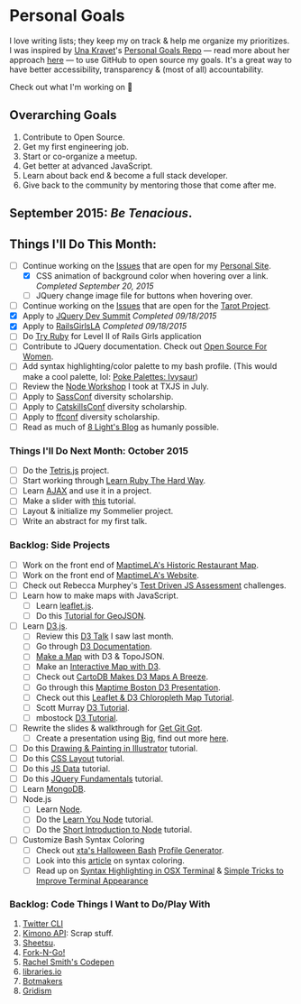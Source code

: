 Personal Goals
==============

I love writing lists; they keep my on track & help me organize my prioritizes. I was inspired by [Una Kravet](http://twitter.com/una)'s [Personal Goals Repo](https://github.com/una/personal-goals) — read more about her approach [here](http://una.github.io/personal-goals-guide/) — to use GitHub to open source my goals. It's a great way to have better accessibility, transparency & (most of all) accountability. 

Check out what I'm working on 👀

## Overarching Goals
1. Contribute to Open Source.
2. Get my first engineering job.
3. Start or co-organize a meetup.
4. Get better at advanced JavaScript.
5. Learn about back end & become a full stack developer.
6. Give back to the community by mentoring those that come after me.

## September 2015: _Be Tenacious_.

## Things I'll Do This Month:
- [ ] Continue working on the [Issues](https://github.com/patriciarealini/patriciarealini/blob/master/issues.md) that are open for my [Personal Site](www.patriciarealini.com). 
	- [x] CSS animation of background color when hovering over a link. _Completed September 20, 2015_
	- [ ] JQuery change image file for buttons when hovering over.
- [ ] Continue working on the [Issues](https://github.com/patriciarealini/tarot/blob/master/issues.md) that are open for the [Tarot Project](https://github.com/patriciarealini/tarot). 
- [x] Apply to [JQuery Dev Summit](http://events.jquery.org/2015/developer-summit/) _Completed 09/18/2015_
- [x] Apply to [RailsGirlsLA](http://railsgirls.com/la) _Completed 09/18/2015_
- [ ] Do [Try Ruby](http://tryruby.org/levels/1/challenges/0) for Level II of Rails Girls application
- [ ] Contribute to JQuery documentation. Check out [Open Source For Women](https://www.os4w.org/). 
- [ ] Add syntax highlighting/color palette to my bash profile. (This would make a cool palette, lol: [Poke Palettes: Ivysaur](http://pokepalettes.com/#ivysaur))
- [ ] Review the [Node Workshop](http://bocoup-education.github.io/TXJS-Node-Workshop/) I took at TXJS in July. 
- [ ] Apply to [SassConf](http://sassconf.com/#scholarships) diversity scholarship.
- [ ] Apply to [CatskillsConf](http://www.catskillsconf.com/diversity/) diversity scholarship. 
- [ ] Apply to [ffconf](https://remysharp.com/2015/08/28/diversity-scholarships) diversity scholarship. 
- [ ] Read as much of [8 Light's Blog](http://blog.8thlight.com/) as humanly possible. 

### Things I'll Do Next Month: October 2015
- [ ] Do the [Tetris.js](https://github.com/chikeichan/tetris.js) project. 
- [ ] Start working through [Learn Ruby The Hard Way](http://learnrubythehardway.org/book/). 
- [ ] Learn [AJAX](http://api.jquery.com/jquery.ajax/) and use it in a project. 
- [ ] Make a slider with [this](http://rafbm.github.io/howtomakeaslider/) tutorial. 
- [ ] Layout & initialize my Sommelier project.
- [ ] Write an abstract for my first talk.

### Backlog: Side Projects 
- [ ] Work on the front end of [MaptimeLA's Historic Restaurant Map](https://github.com/maptimeLA/old-la-restaurants). 
- [ ] Work on the front end of [MaptimeLA's Website](https://github.com/maptimeLA/maptimela.github.io).
- [ ] Check out Rebecca Murphey's [Test Driven JS Assessment](https://github.com/rmurphey/js-assessment) challenges. 
- [ ] Learn how to make maps with JavaScript.
	- [ ] Learn [leaflet.js](http://leafletjs.com/).
	- [ ] Do this [Tutorial for GeoJSON](https://github.com/lyzidiamond/learn-geojson).
- [ ] Learn [D3.js](http://d3js.org/).
	- [ ] Review this [D3 Talk](https://github.com/danisla/d3-talk) I saw last month. 
	- [ ] Go through [D3 Documentation](https://github.com/mbostock/d3/wiki/API-Reference).
	- [ ] [Make a Map](http://bost.ocks.org/mike/map/) with D3 & TopoJSON. 
	- [ ] Make an [Interactive Map with D3](http://www.tnoda.com/blog/2013-12-07). 
	- [ ] Check out [CartoDB Makes D3 Maps A Breeze](http://blog.cartodb.com/cartodb-makes-d3-maps-a-breeze/). 
	- [ ] Go through this [Maptime Boston D3 Presentation](http://maptimeboston.github.io/d3-maptime/#/).
	- [ ] Check out this [Leaflet & D3 Chloropleth Map Tutorial](http://leafletjs.com/examples/choropleth.html). 
	- [ ] Scott Murray [D3 Tutorial](http://alignedleft.com/tutorials/d3). 
	- [ ] mbostock [D3 Tutorial](https://github.com/mbostock/d3/wiki/Tutorials). 
- [ ] Rewrite the slides & walkthrough for [Get Git Got](http://slides.com/patriciarealini/get-git-got). 
	- [ ] Create a presentation using [Big](https://github.com/tmcw/big), find out more [here](http://www.macwright.org/big/).
- [ ] Do this [Drawing & Painting in Illustrator](http://www.pluralsight.com/courses/drawing-painting-illustrator-1928) tutorial.
- [ ] Do this [CSS Layout](http://learnlayout.com/) tutorial. 
- [ ] Do this [JS Data](http://learnjsdata.com/) tutorial. 
- [ ] Do this [JQuery Fundamentals](http://jqfundamentals.com/) tutorial.
- [ ] Learn [MongoDB](https://www.mongodb.com/blog/post/building-your-first-application-mongodb-creating-rest-api-using-mean-stack-part-1).
- [ ] Node.js
	- [ ] Learn [Node](http://javascriptissexy.com/learn-node-js-completely-and-with-confidence/). 
	- [ ] Do the [Learn You Node](https://github.com/workshopper/learnyounode) tutorial.
	- [ ] Do the [Short Introduction to Node](https://github.com/maxogden/art-of-node) tutorial.  
- [ ] Customize Bash Syntax Coloring
	- [ ] Check out [xta's Halloween Bash](https://github.com/xta/HalloweenBash) [Profile Generator](http://xta.github.io/HalloweenBash/).
	- [ ] Look into this [article](http://apple.stackexchange.com/questions/9821/can-i-make-my-mac-os-x-terminal-color-items-according-to-syntax-like-the-ubuntu) on syntax coloring. 
	- [ ] Read up on [Syntax Highlighting in OSX Terminal](http://thelivingpearl.com/2013/01/02/syntax-highlighting-in-the-mac-os-x-terminal/) & [Simple Tricks to Improve Terminal Appearance](http://osxdaily.com/2013/02/05/improve-terminal-appearance-mac-os-x/)

### Backlog: Code Things I Want to Do/Play With
1. [Twitter CLI](http://sferik.github.io/t/)
2. [Kimono API](https://www.kimonolabs.com/apidocs): Scrap stuff.
3. [Sheetsu](http://sheetsu.com/).
4. [Fork-N-Go!](http://jlord.us/forkngo/)
5. [Rachel Smith's Codepen](http://codepen.io/rachsmith/popular/)
6. [libraries.io](https://libraries.io/)
7. [Botmakers](https://botmakers.org/)
8. [Gridism](http://cobyism.com/gridism/)